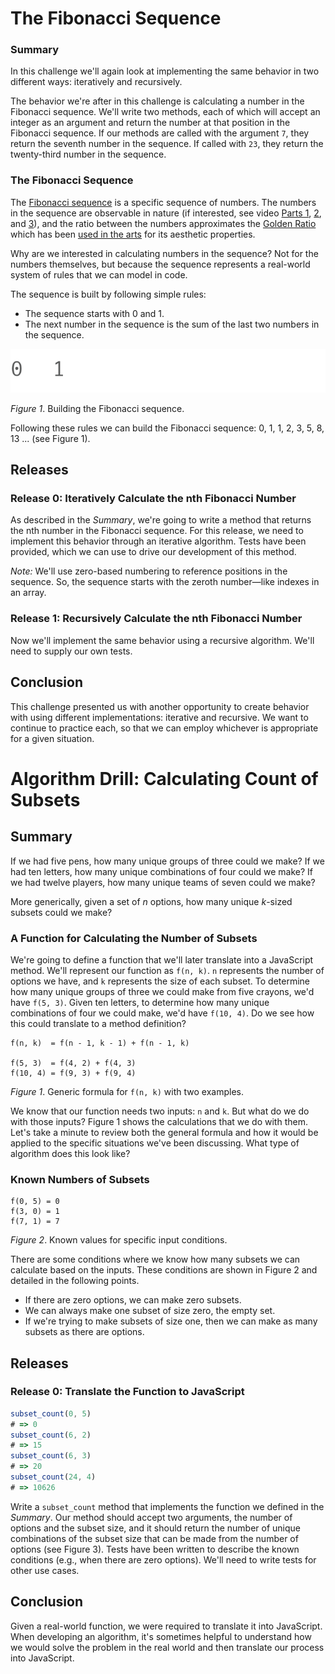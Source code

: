 # The Fibonacci Sequence

### Summary

In this challenge we'll again look at implementing the same behavior in two different ways: iteratively and recursively.

The behavior we're after in this challenge is calculating a number in the Fibonacci sequence. We'll write two methods, each of which will accept an integer as an argument and return the number at that position in the Fibonacci sequence. If our methods are called with the argument `7`, they return the seventh number in the sequence. If called with `23`, they return the twenty-third number in the sequence.

### The Fibonacci Sequence

The [Fibonacci sequence](http://en.wikipedia.org/wiki/Fibonacci_number) is a specific sequence of numbers. The numbers in the sequence are observable in nature (if interested, see video [Parts 1](http://www.youtube.com/watch?v=ahXIMUkSXX0), [2](http://www.youtube.com/watch?v=lOIP_Z_-0Hs), and [3](http://www.youtube.com/watch?v=14-NdQwKz9w)), and the ratio between the numbers approximates the [Golden Ratio](https://en.wikipedia.org/wiki/Golden_ratio) which has been [used in the arts](https://en.wikipedia.org/wiki/List_of_works_designed_with_the_golden_ratio) for its aesthetic properties.

Why are we interested in calculating numbers in the sequence? Not for the numbers themselves, but because the sequence represents a real-world system of rules that we can model in code.

The sequence is built by following simple rules:

- The sequence starts with 0 and 1.
- The next number in the sequence is the sum of the last two numbers in the sequence.

![building the Fibonacci sequence](assets/build_fibonacci_sequence.gif)

_Figure 1_. Building the Fibonacci sequence.

Following these rules we can build the Fibonacci sequence: 0, 1, 1, 2, 3, 5, 8, 13 ... (see Figure 1).

## Releases

### Release 0: Iteratively Calculate the nth Fibonacci Number

As described in the _Summary_, we're going to write a method that returns the nth number in the Fibonacci sequence. For this release, we need to implement this behavior through an iterative algorithm. Tests have been provided, which we can use to drive our development of this method.

_Note:_ We'll use zero-based numbering to reference positions in the sequence. So, the sequence starts with the zeroth number—like indexes in an array.

### Release 1: Recursively Calculate the nth Fibonacci Number

Now we'll implement the same behavior using a recursive algorithm. We'll need to supply our own tests.

## Conclusion

This challenge presented us with another opportunity to create behavior with using different implementations: iterative and recursive. We want to continue to practice each, so that we can employ whichever is appropriate for a given situation.

# Algorithm Drill: Calculating Count of Subsets

## Summary

If we had five pens, how many unique groups of three could we make? If we had ten letters, how many unique combinations of four could we make? If we had twelve players, how many unique teams of seven could we make?

More generically, given a set of _n_ options, how many unique _k_-sized subsets could we make?

### A Function for Calculating the Number of Subsets

We're going to define a function that we'll later translate into a JavaScript method. We'll represent our function as `f(n, k)`. `n` represents the number of options we have, and `k` represents the size of each subset. To determine how many unique groups of three we could make from five crayons, we'd have `f(5, 3)`. Given ten letters, to determine how many unique combinations of four we could make, we'd have `f(10, 4)`. Do we see how this could translate to a method definition?

```
f(n, k)  = f(n - 1, k - 1) + f(n - 1, k)

f(5, 3)  = f(4, 2) + f(4, 3)
f(10, 4) = f(9, 3) + f(9, 4)
```

_Figure 1_. Generic formula for `f(n, k)` with two examples.

We know that our function needs two inputs: `n` and `k`. But what do we do with those inputs? Figure 1 shows the calculations that we do with them. Let's take a minute to review both the general formula and how it would be applied to the specific situations we've been discussing. What type of algorithm does this look like?

### Known Numbers of Subsets

```
f(0, 5) = 0
f(3, 0) = 1
f(7, 1) = 7
```

_Figure 2_. Known values for specific input conditions.

There are some conditions where we know how many subsets we can calculate based on the inputs. These conditions are shown in Figure 2 and detailed in the following points.

- If there are zero options, we can make zero subsets.
- We can always make one subset of size zero, the empty set.
- If we're trying to make subsets of size one, then we can make as many subsets as there are options.

## Releases

### Release 0: Translate the Function to JavaScript

```js
subset_count(0, 5)
# => 0
subset_count(6, 2)
# => 15
subset_count(6, 3)
# => 20
subset_count(24, 4)
# => 10626
```

Write a `subset_count` method that implements the function we defined in the _Summary_. Our method should accept two arguments, the number of options and the subset size, and it should return the number of unique combinations of the subset size that can be made from the number of options (see Figure 3). Tests have been written to describe the known conditions (e.g., when there are zero options). We'll need to write tests for other use cases.

## Conclusion

Given a real-world function, we were required to translate it into JavaScript. When developing an algorithm, it's sometimes helpful to understand how we would solve the problem in the real world and then translate our process into JavaScript.
